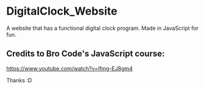# DigitalClock_Website
 A website that has a functional digital clock program. Made in JavaScript for fun.

## Credits to Bro Code's JavaScript course:
https://www.youtube.com/watch?v=lfmg-EJ8gm4

Thanks :D
